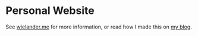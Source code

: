 # Personal Website

See [wielander.me](https://wielander.me) for more information,
or read how I made this on [my blog](https://wielander.me/posts/how-this-blog-was-built).

